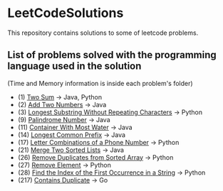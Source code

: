 # LeetCodeSolutions

This repository contains solutions to some of leetcode problems.

## List of problems solved with the programming language used in the solution 
(Time and Memory information is inside each problem's folder)

- (1) [Two Sum](https://leetcode.com/problems/two-sum/) -> Java, Python
- (2) [Add Two Numbers](https://leetcode.com/problems/add-two-numbers/) -> Java
- (3) [Longest Substring Without Repeating Characters](https://leetcode.com/problems/longest-substring-without-repeating-characters/) -> Python
- (9) [Palindrome Number](https://leetcode.com/problems/palindrome-number/) -> Java
- (11) [Container With Most Water](https://leetcode.com/problems/container-with-most-water/) -> Java
- (14) [Longest Common Prefix](https://leetcode.com/problems/longest-common-prefix/) -> Java
- (17) [Letter Combinations of a Phone Number](https://leetcode.com/problems/letter-combinations-of-a-phone-number/) -> Python
- (21) [Merge Two Sorted Lists](https://leetcode.com/problems/merge-two-sorted-lists/) -> Java
- (26) [Remove Duplicates from Sorted Array](https://leetcode.com/problems/remove-duplicates-from-sorted-array/description/) -> Python
- (27) [Remove Element](https://leetcode.com/problems/remove-element/description/) -> Python
- (28) [Find the Index of the First Occurrence in a String](https://leetcode.com/problems/find-the-index-of-the-first-occurrence-in-a-string/description/) -> Python
- (217) [Contains Duplicate](https://leetcode.com/problems/contains-duplicate/description/) -> Go
